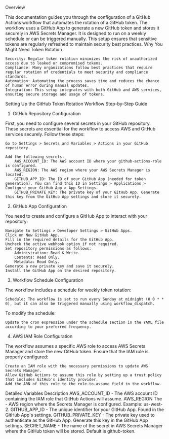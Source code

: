 Overview

This documentation guides you through the configuration of a GitHub Actions workflow that automates the rotation of a GitHub token. The workflow uses a GitHub App to generate a new GitHub token and stores it securely in AWS Secrets Manager. It is designed to run on a weekly schedule or can be triggered manually. This setup ensures that sensitive tokens are regularly refreshed to maintain security best practices.
Why You Might Need Token Rotation

    Security: Regular token rotation minimizes the risk of unauthorized access due to leaked or compromised tokens.
    Compliance: Many organizations follow best practices that require regular rotation of credentials to meet security and compliance standards.
    Automation: Automating the process saves time and reduces the chance of human error during manual updates.
    Integration: This setup integrates with both GitHub and AWS services, ensuring secure storage and usage of tokens.

Setting Up the GitHub Token Rotation Workflow
Step-by-Step Guide
1. GitHub Repository Configuration

First, you need to configure several secrets in your GitHub repository. These secrets are essential for the workflow to access AWS and GitHub services securely. Follow these steps:

    Go to Settings > Secrets and Variables > Actions in your GitHub repository.

    Add the following secrets:
        AWS_ACCOUNT_ID: The AWS account ID where your github-actions-role is configured.
        AWS_REGION: The AWS region where your AWS Secrets Manager is located.
        GITHUB_APP_ID: The ID of your GitHub App (needed for token generation). You can find this ID in Settings > Applications > Configure your GitHub App > App Settings.
        GITHUB_PRIVATE_KEY: The private key of your GitHub App. Generate this key from the GitHub App settings and store it securely.

2. GitHub App Configuration

You need to create and configure a GitHub App to interact with your repository:

    Navigate to Settings > Developer Settings > GitHub Apps.
    Click on New GitHub App.
    Fill in the required details for the GitHub App.
    Uncheck the active webhook option if not required.
    Set repository permissions as follows:
        Administration: Read & Write.
        Contents: Read Only.
        Metadata: Read Only.
    Generate a new private key and save it securely.
    Install the GitHub App on the desired repository.

3. Workflow Schedule Configuration

The workflow includes a schedule for weekly token rotation:

    Schedule: The workflow is set to run every Sunday at midnight (0 0 * * 0), but it can also be triggered manually using workflow_dispatch.

To modify the schedule:

    Update the cron expression under the schedule section in the YAML file according to your preferred frequency.

4. AWS IAM Role Configuration

The workflow assumes a specific AWS role to access AWS Secrets Manager and store the new GitHub token. Ensure that the IAM role is properly configured:

    Create an IAM role with the necessary permissions to update AWS Secrets Manager.
    Allow GitHub Actions to assume this role by setting up a trust policy that includes GitHub's identity provider.
    Add the ARN of this role to the role-to-assume field in the workflow.

Detailed Variables Description
AWS_ACCOUNT_ID - The AWS account ID containing the IAM role that GitHub Actions will assume.
AWS_REGION	The - AWS region where the Secrets Manager is configured. Example: us-west-2.
GITHUB_APP_ID - The unique identifier for your GitHub App. Found in the GitHub App's settings.
GITHUB_PRIVATE_KEY - The private key used to authenticate as the GitHub App. Generate this key in the GitHub App settings.
SECRET_NAME	- The name of the secret in AWS Secrets Manager where the GitHub token will be stored. Default is github-token.